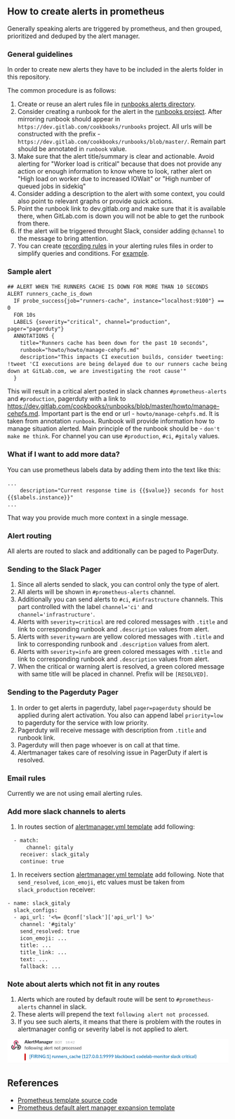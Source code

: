 ## How to create alerts in prometheus

Generally speaking alerts are triggered by prometheus, and then grouped, prioritized and deduped by the alert manager.

### General guidelines

In order to create new alerts they have to be included in the alerts folder in this repository.

The common procedure is as follows:

1. Create or reuse an alert rules file in [runbooks alerts directory](https://gitlab.com/gitlab-com/runbooks/tree/master/alerts).
1. Consider creating a runbook for the alert in the [runbooks project](https://gitlab.com/gitlab-com/runbooks). After mirroring runbook should appear in `https://dev.gitlab.com/cookbooks/runbooks` project. All urls will be constructed with the prefix - `https://dev.gitlab.com/cookbooks/runbooks/blob/master/`. Remain part should be annotated in `runbook` value.
1. Make sure that the alert title/summary is clear and actionable. Avoid alerting for "Worker load is critical" because that does not provide any action or enough information to know where to look, rather alert on "High load on worker due to increased IOWait" or "High number of queued jobs in sidekiq"
1. Consider adding a description to the alert with some context, you could also point to relevant graphs or provide quick actions.
1. Point the runbook link to dev.gitlab.org and make sure that it is available there, when GitLab.com is down you will not be able to get the runbook from there.
1. If the alert will be triggered throught Slack, consider adding `@channel` to the message to bring attention.
1. You can create [recording rules](https://prometheus.io/docs/querying/rules/#recording-rules) in your alerting rules files in order to simplify queries and conditions. For [example](https://gitlab.com/gitlab-com/runbooks/blob/master/alerts/available-disk.rules#L1).

### Sample alert

```
## ALERT WHEN THE RUNNERS CACHE IS DOWN FOR MORE THAN 10 SECONDS
ALERT runners_cache_is_down
  IF probe_success{job="runners-cache", instance="localhost:9100"} == 0
  FOR 10s
  LABELS {severity="critical", channel="production", pager="pagerduty"}
  ANNOTATIONS {
    title="Runners cache has been down for the past 10 seconds",
    runbook="howto/howto/manage-cehpfs.md"
    description="This impacts CI execution builds, consider tweeting: !tweet 'CI executions are being delayed due to our runners cache being down at GitLab.com, we are investigating the root cause'"
  }
```

This will result in a critical alert posted in slack channes `#prometheus-alerts` and `#production`, pagerduty with a link to https://dev.gitlab.com/cookbooks/runbooks/blob/master/howto/manage-cehpfs.md. Important part is the end or url - `howto/manage-cehpfs.md`. It is taken from annotation `runbook`. Runbook will provide information how to manage situation alerted. Main principle of the runbook should be - `don't make me think`. For channel you can use `#production`, `#ci`, `#gitaly` values.

### What if I want to add more data?

You can use prometheus labels data by adding them into the text like this:

```
...
    description="Current response time is {{$value}} seconds for host {{$labels.instance}}"
...
```

That way you provide much more context in a single message.

### Alert routing

All alerts are routed to slack and additionally can be paged to PagerDuty.

### Sending to the Slack Pager

1. Since all alerts sended to slack, you can control only the type of alert.
1. All alerts will be shown in `#prometheus-alerts` channel.
1. Additionally you can send alerts to `#ci`, `#infrastructure` channels. This part controlled with the label `channel='ci'` and `channel='infrastructure'`.
1. Alerts with `severity=critical` are red colored messages with `.title` and link to corresponding runbook and `.description` values from alert.
1. Alerts with `severity=warn` are yellow colored messages with `.title` and link to corresponding runbook and `.description` values from alert.
1. Alerts with `severity=info` are green colored messages with `.title` and link to corresponding runbook and `.description` values from alert.
1. When the critical or warning alert is resolved, a green colored message with same title will be placed in channel. Prefix will be `[RESOLVED]`.

### Sending to the Pagerduty Pager

1. In order to get alerts in pagerduty, label `pager=pagerduty` should be applied during alert activation. You also can append label `priority=low` to pagerduty for the service with low priority.
1. Pagerduty will receive message with description from `.title` and runbook link.
1. Pagerduty will then page whoever is on call at that time.
1. Alertmanager takes care of resolving issue in PagerDuty if alert is resolved.

### Email rules

Currently we are not using email alerting rules.

### Add more slack channels to alerts

1. In routes section of [alertmanager.yml template](https://gitlab.com/gitlab-cookbooks/gitlab-prometheus/blob/master/templates/default/alertmanager.yml.erb) add following:
```
  - match:
      channel: gitaly
    receiver: slack_gitaly
    continue: true
```
1. In receivers section [alertmanager.yml template](https://gitlab.com/gitlab-cookbooks/gitlab-prometheus/blob/master/templates/default/alertmanager.yml.erb) add following. Note that `send_resolved`, `icon_emoji`, etc values must be taken from `slack_production` receiver:
```
- name: slack_gitaly
  slack_configs:
  - api_url: '<%= @conf['slack']['api_url'] %>'
    channel: '#gitaly'
    send_resolved: true
    icon_emoji: ...
    title: ...
    title_link: ...
    text: ...
    fallback: ...
```


### Note about alerts which not fit in any routes

1. Alerts which are routed by default route will be sent to `#prometheus-alerts` channel in slack.
1. These alerts will prepend the text `following alert not processed`.
1. If you see such alerts, it means that there is problem with the routes in alertmanager config or severity label is not applied to alert.

![Unknown alert](../img/default_routed_alert.png)

## References

* [Prometheus template source code](https://github.com/prometheus/prometheus/blob/master/template/template.go#L115)
* [Prometheus default alert manager expansion template](https://github.com/prometheus/alertmanager/blob/master/template/default.tmpl)
